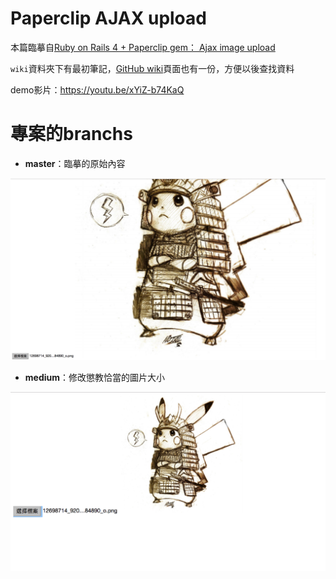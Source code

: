 # Paperclip AJAX upload

本篇臨摹自[Ruby on Rails 4 + Paperclip gem： Ajax image upload](http://1c7.me/2016/07/17/ajax-image-upload-with-rails-paperclip.html)

`wiki`資料夾下有最初筆記，[GitHub wiki](https://github.com/NickWarm/paperclip_AJAX_upload_WG/wiki)頁面也有一份，方便以後查找資料

demo影片：https://youtu.be/xYiZ-b74KaQ


# 專案的branchs
- **master**：臨摹的原始內容

![](./wiki/img/pika_original.png)

- **medium**：修改懲教恰當的圖片大小

![](./wiki/img/pika_medium.png)
